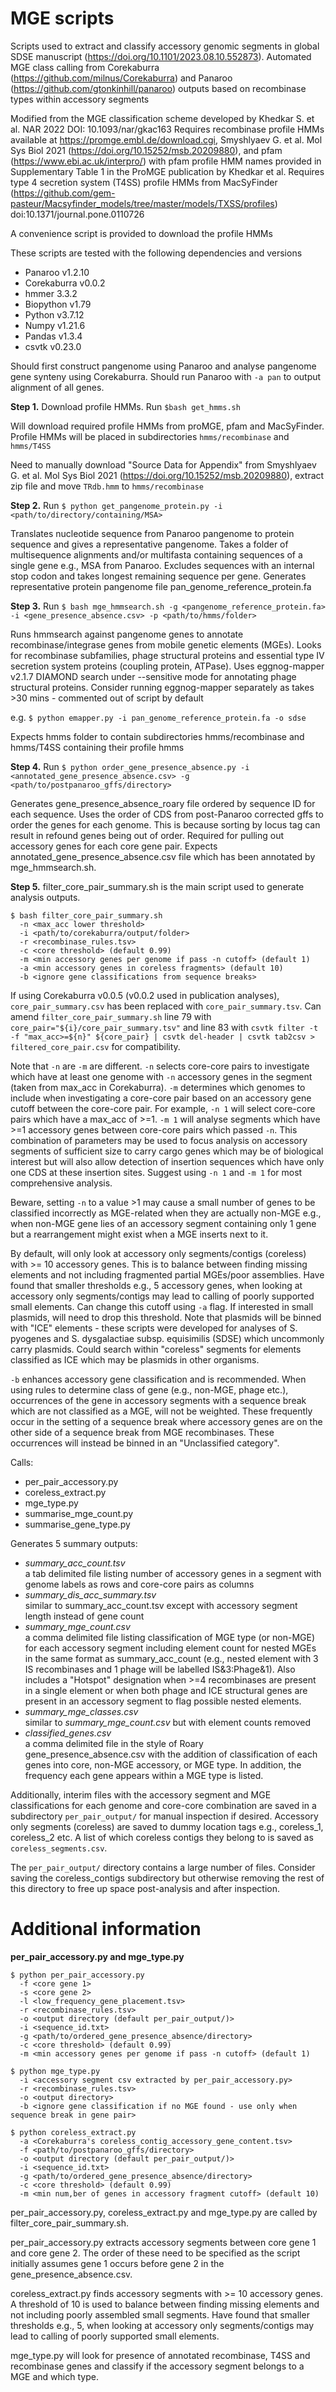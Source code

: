# MGE scripts
Scripts used to extract and classify accessory genomic segments in global SDSE manuscript (https://doi.org/10.1101/2023.08.10.552873).
Automated MGE class calling from Corekaburra (https://github.com/milnus/Corekaburra) and Panaroo (https://github.com/gtonkinhill/panaroo) outputs based on recombinase types within accessory segments

Modified from the MGE classification scheme developed by Khedkar S. et al. NAR 2022 DOI: 10.1093/nar/gkac163 
Requires recombinase profile HMMs available at https://promge.embl.de/download.cgi, Smyshlyaev G. et al. Mol Sys Biol 2021 (https://doi.org/10.15252/msb.20209880), and pfam (https://www.ebi.ac.uk/interpro/) with pfam profile HMM names provided in Supplementary Table 1 in the ProMGE publication by Khedkar et al.
Requires type 4 secretion system (T4SS) profile HMMs from MacSyFinder (https://github.com/gem-pasteur/Macsyfinder_models/tree/master/models/TXSS/profiles) doi:10.1371/journal.pone.0110726

A convenience script is provided to download the profile HMMs

These scripts are tested with the following dependencies and versions
- Panaroo v1.2.10
- Corekaburra v0.0.2
- hmmer 3.3.2
- Biopython v1.79
- Python v3.7.12
- Numpy v1.21.6
- Pandas v1.3.4
- csvtk v0.23.0

Should first construct pangenome using Panaroo and analyse pangenome gene synteny using Corekaburra.
Should run Panaroo with `-a pan` to output alignment of all genes.

**Step 1.**
Download profile HMMs.
Run `$bash get_hmms.sh`

Will download required profile HMMs from proMGE, pfam and MacSyFinder.
Profile HMMs will be placed in subdirectories `hmms/recombinase` and `hmms/T4SS`

Need to manually download "Source Data for Appendix" from Smyshlyaev G. et al. Mol Sys Biol 2021 (https://doi.org/10.15252/msb.20209880), extract zip file and move `TRdb.hmm` to `hmms/recombinase`

**Step 2.**
Run `$ python get_pangenome_protein.py -i <path/to/directory/containing/MSA>`

Translates nucleotide sequence from Panaroo pangenome to protein sequence and gives a representative pangenome.
Takes a folder of multisequence alignments and/or multifasta containing sequences of a single gene e.g., MSA from Panaroo.
Excludes sequences with an internal stop codon and takes longest remaining sequence per gene.
Generates representative protein pangenome file pan_genome_reference_protein.fa

**Step 3.**
Run `$ bash mge_hmmsearch.sh -g <pangenome_reference_protein.fa> -i <gene_presence_absence.csv> -p <path/to/hmms/folder>`

Runs hmmsearch against pangenome genes to annotate recombinase/integrase genes from mobile genetic elements (MGEs).
Looks for recombinase subfamilies, phage structural proteins and essential type IV secretion system proteins (coupling protein, ATPase).
Uses eggnog-mapper v2.1.7 DIAMOND search under --sensitive mode for annotating phage structural proteins.
Consider running eggnog-mapper separately as takes >30 mins - commented out of script by default

e.g. `$ python emapper.py -i pan_genome_reference_protein.fa -o sdse`

Expects hmms folder to contain subdirectories hmms/recombinase and hmms/T4SS containing their profile hmms

**Step 4.**
Run `$ python order_gene_presence_absence.py -i <annotated_gene_presence_absence.csv> -g <path/to/postpanaroo_gffs/directory>`

Generates gene_presence_absence_roary file ordered by sequence ID for each sequence.
Uses the order of CDS from post-Panaroo corrected gffs to order the genes for each genome.
This is because sorting by locus tag can result in refound genes being out of order.
Required for pulling out accessory genes for each core gene pair.
Expects annotated_gene_presence_absence.csv file which has been annotated by mge_hmmsearch.sh.

**Step 5.**
filter_core_pair_summary.sh is the main script used to generate analysis outputs.
```
$ bash filter_core_pair_summary.sh 
  -n <max_acc lower threshold>
  -i <path/to/corekaburra/output/folder>
  -r <recombinase_rules.tsv>
  -c <core threshold> (default 0.99)
  -m <min accessory genes per genome if pass -n cutoff> (default 1)
  -a <min accessory genes in coreless fragments> (default 10)
  -b <ignore gene classifications from sequence breaks>
```

If using Corekaburra v0.0.5 (v0.0.2 used in publication analyses), `core_pair_summary.csv` has been replaced with `core_pair_summary.tsv`. Can amend `filter_core_pair_summary.sh` line 79 with `core_pair="${i}/core_pair_summary.tsv"` and line 83 with `csvtk filter -t -f "max_acc>=${n}" ${core_pair} | csvtk del-header | csvtk tab2csv > filtered_core_pair.csv` for compatibility.

Note that `-n` are `-m` are different. 
`-n` selects core-core pairs to investigate which have at least one genome with `-n` accessory genes in the segment (taken from max_acc in Corekaburra).
`-m` determines which genomes to include when investigating a core-core pair based on an accessory gene cutoff between the core-core pair.
For example, `-n 1` will select core-core pairs which have a max_acc of >=1. 
`-m 1` will analyse segments which have >=1 accessory genes between core-core pairs which passed `-n`.
This combination of parameters may be used to focus analysis on accessory segments of sufficient size to carry cargo genes which may be of biological interest but will also allow detection of insertion sequences which have only one CDS at these insertion sites. Suggest using `-n 1` and `-m 1` for most comprehensive analysis.

Beware, setting `-n` to a value >1 may cause a small number of genes to be classified incorrectly as MGE-related when they are actually non-MGE e.g., when non-MGE gene lies of an accessory segment containing only 1 gene but a rearrangement might exist when a MGE inserts next to it.

By default, will only look at accessory only segments/contigs (coreless) with >= 10 accessory genes.
This is to balance between finding missing elements and not including fragmented partial MGEs/poor assemblies.
Have found that smaller thresholds e.g., 5 accessory genes, when looking at accessory only segments/contigs may lead to calling of poorly supported small elements.
Can change this cutoff using `-a` flag.
If interested in small plasmids, will need to drop this threshold. Note that plasmids will be binned with "ICE" elements - these scripts were developed for analyses of S. pyogenes and S. dysgalactiae subsp. equisimilis (SDSE) which uncommonly carry plasmids. Could search within "coreless" segments for elements classified as ICE which may be plasmids in other organisms.

`-b` enhances accessory gene classification and is recommended. When using rules to determine class of gene (e.g., non-MGE, phage etc.), occurrences of the gene in accessory segments with a sequence break which are not classified as a MGE, will not be weighted. These frequently occur in the setting of a sequence break where accessory genes are on the other side of a sequence break from MGE recombinases. These occurrences will instead be binned in an "Unclassified category".

Calls:
- per_pair_accessory.py
- coreless_extract.py
- mge_type.py
- summarise_mge_count.py
- summarise_gene_type.py

Generates 5 summary outputs:
- *summary_acc_count.tsv* <br/>
a tab delimited file listing number of accessory genes in a segment with genome labels as rows and core-core pairs as columns
- *summary_dis_acc_summary.tsv* <br/>
similar to summary_acc_count.tsv except with accessory segment length instead of gene count
- *summary_mge_count.csv* <br/>
a comma delimited file listing classification of MGE type (or non-MGE) for each accessory segment including element count for nested MGEs in the same format as summary_acc_count (e.g., nested element with 3 IS recombinases and 1 phage will be labelled IS&3:Phage&1).
Also includes a "Hotspot" designation when >=4 recombinases are present in a single element or when both phage and ICE structural genes are present in an accessory segment to flag possible nested elements.
- *summary_mge_classes.csv* <br/>
similar to *summary_mge_count.csv* but with element counts removed
- *classified_genes.csv* <br/>
a comma delimited file in the style of Roary gene_presence_absence.csv with the addition of classification of each genes into core, non-MGE accessory, or MGE type. In addition, the frequency each gene appears within a MGE type is listed. 

Additionally, interim files with the accessory segment and MGE classifications for each genome and core-core combination are saved in a subdirectory `per_pair_output/` for manual inspection if desired.
Accessory only segments (coreless) are saved to dummy location tags e.g., coreless_1, coreless_2 etc.
A list of which coreless contigs they belong to is saved as `coreless_segments.csv`.

The `per_pair_output/` directory contains a large number of files. Consider saving the coreless_contigs subdirectory but otherwise removing the rest of this directory to free up space post-analysis and after inspection.

# Additional information
**per_pair_accessory.py and mge_type.py**
```
$ python per_pair_accessory.py
  -f <core gene 1>
  -s <core gene 2>
  -l <low_frequency_gene_placement.tsv>
  -r <recombinase_rules.tsv>
  -o <output directory (default per_pair_output/)>
  -i <sequence_id.txt>
  -g <path/to/ordered_gene_presence_absence/directory>
  -c <core threshold> (default 0.99)
  -m <min accessory genes per genome if pass -n cutoff> (default 1)
```
```
$ python mge_type.py
  -i <accessory segment csv extracted by per_pair_accessory.py>
  -r <recombinase_rules.tsv>
  -o <output directory>
  -b <ignore gene classification if no MGE found - use only when sequence break in gene pair>
```
```
$ python coreless_extract.py
  -a <Corekaburra's coreless_contig_accessory_gene_content.tsv>
  -f <path/to/postpanaroo_gffs/directory>
  -o <output directory (default per_pair_output/)>
  -i <sequence_id.txt>
  -g <path/to/ordered_gene_presence_absence/directory>
  -c <core threshold> (default 0.99)
  -m <min num,ber of genes in accessory fragment cutoff> (default 10) 
 ```

per_pair_accessory.py, coreless_extract.py and mge_type.py are called by filter_core_pair_summary.sh.

per_pair_accessory.py extracts accessory segments between core gene 1 and core gene 2.
The order of these need to be specified as the script initially assumes gene 1 occurs before gene 2 in the gene_presence_absence.csv.

coreless_extract.py finds accessory segments with >= 10 accessory genes. 
A threshold of 10 is used to balance between finding missing elements and not including poorly assembled small segments.
Have found that smaller thresholds e.g., 5, when looking at accessory only segments/contigs may lead to calling of poorly supported small elements.

mge_type.py will look for presence of annotated recombinase, T4SS and recombinase genes and classify if the accessory segment belongs to a MGE and which type.
